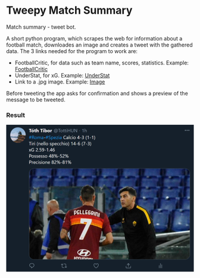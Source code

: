 # Tweepy Match Summary
Match summary - tweet bot. 

A short python program, which scrapes the web for information about a football match, downloades an image and creates a tweet with the gathered data.
The 3 links needed for the program to work are:
- FootballCritic, for data such as team name, scores, statistics. Example: [FootballCritic](https://www.footballcritic.com/serie-a-as-roma-spezia-calcio/match-stats/2160196)
- UnderStat, for xG. Example: [UnderStat](https://understat.com/match/15613)
- Link to a .jpg image. Example: [Image](https://romanews.eu/wp-content/uploads/2020/09/TR11471-scaled.jpg)

Before tweeting the app asks for confirmation and shows a preview of the message to be tweeted.  

### Result

![](twitter_ss.png)
